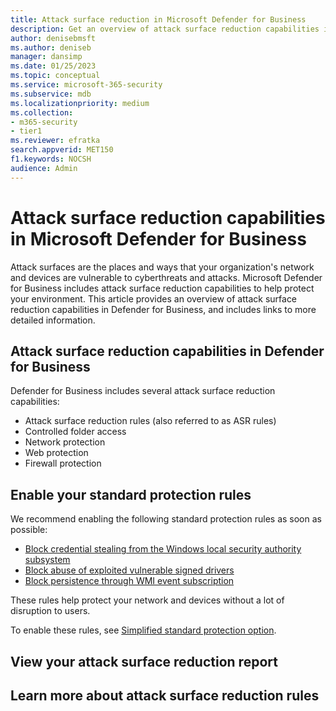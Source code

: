 ```yaml
---
title: Attack surface reduction in Microsoft Defender for Business           
description: Get an overview of attack surface reduction capabilities in Microsoft Defender for Business            
author: denisebmsft
ms.author: deniseb
manager: dansimp 
ms.date: 01/25/2023 
ms.topic: conceptual
ms.service: microsoft-365-security
ms.subservice: mdb
ms.localizationpriority: medium 
ms.collection: 
- m365-security
- tier1
ms.reviewer: efratka
search.appverid: MET150
f1.keywords: NOCSH 
audience: Admin
---
```


# Attack surface reduction capabilities in Microsoft Defender for Business

Attack surfaces are the places and ways that your organization's network and devices are vulnerable to cyberthreats and attacks. Microsoft Defender for Business includes attack surface reduction capabilities to help protect your environment. This article provides an overview of attack surface reduction capabilities in Defender for Business, and includes links to more detailed information.

## Attack surface reduction capabilities in Defender for Business

Defender for Business includes several attack surface reduction capabilities:

- Attack surface reduction rules (also referred to as ASR rules)
- Controlled folder access
- Network protection
- Web protection
- Firewall protection

## Enable your standard protection rules

We recommend enabling the following standard protection rules as soon as possible:

- [Block credential stealing from the Windows local security authority subsystem](../defender-endpoint/attack-surface-reduction-rules-reference.md#block-credential-stealing-from-the-windows-local-security-authority-subsystem)
- [Block abuse of exploited vulnerable signed drivers](../defender-endpoint/attack-surface-reduction-rules-reference.md#block-abuse-of-exploited-vulnerable-signed-drivers)
- [Block persistence through WMI event subscription](../defender-endpoint/attack-surface-reduction-rules-reference.md#block-persistence-through-wmi-event-subscription)

These rules help protect your network and devices without a lot of disruption to users.

To enable these rules, see [Simplified standard protection option](../defender-endpoint/attack-surface-reduction-rules-report.md#simplified-standard-protection-option).

## View your attack surface reduction report

## Learn more about attack surface reduction rules